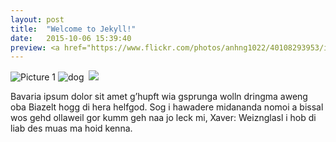 ```yaml
---
layout: post
title:  "Welcome to Jekyll!"
date:   2015-10-06 15:39:40
preview: <a href="https://www.flickr.com/photos/anhng1022/40108293953/in/dateposted-public/" title="IMG_5049.jpg"><img src="https://farm8.staticflickr.com/7915/40108293953_8a66e4705a_n.jpg" width="320" height="240" alt="IMG_5049.jpg"></a>
---
```


![Picture 1](holder.js/800x600?auto=yes)
![dog]({{"/assets/img/IMG4690.jpg"}})
<img scr="/assets/img/IMG4690.jpg" alt="">
<img src="{{ site.baseurl }}/assets/img/IMG4690.jpg">

Bavaria ipsum dolor sit amet g’hupft wia gsprunga wolln dringma aweng oba Biazelt hogg di hera helfgod. Sog i hawadere midananda nomoi a bissal wos gehd ollaweil gor kumm geh naa jo leck mi, Xaver: Weiznglasl i hob di liab des muas ma hoid kenna.
